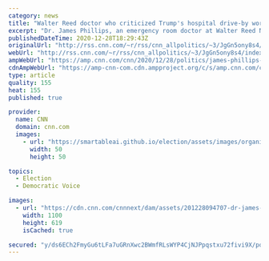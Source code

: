 ```yaml
---
category: news
title: "Walter Reed doctor who criticized Trump's hospital drive-by works last shift after being removed from schedule"
excerpt: "Dr. James Phillips, an emergency room doctor at Walter Reed National Military Medical Center, has been removed from his duty after publicly criticizing President Donald Trump's drive-by around the hospital after his coronavirus diagnosis.\n    \n"
publishedDateTime: 2020-12-28T18:29:43Z
originalUrl: "http://rss.cnn.com/~r/rss/cnn_allpolitics/~3/JgGn5ony8s4/index.html"
webUrl: "http://rss.cnn.com/~r/rss/cnn_allpolitics/~3/JgGn5ony8s4/index.html"
ampWebUrl: "https://amp.cnn.com/cnn/2020/12/28/politics/james-phillips-walter-reed-last-shift/index.html"
cdnAmpWebUrl: "https://amp-cnn-com.cdn.ampproject.org/c/s/amp.cnn.com/cnn/2020/12/28/politics/james-phillips-walter-reed-last-shift/index.html"
type: article
quality: 155
heat: 155
published: true

provider:
  name: CNN
  domain: cnn.com
  images:
    - url: "https://smartableai.github.io/election/assets/images/organizations/cnn.com-50x50.jpg"
      width: 50
      height: 50

topics:
  - Election
  - Democratic Voice

images:
  - url: "https://cdn.cnn.com/cnnnext/dam/assets/201228094707-dr-james-phillips-super-tease.jpg"
    width: 1100
    height: 619
    isCached: true

secured: "y/ds6ECh2FmyGu6tLFa7uGRnXwc2BWmfRLsWYP4CjNJPpqstxu72fivi9X/pqbxpJP/Coro8Xc5oYrvHDX9Tb0Hu/bObWnPyxxjAgJHYQwNOcZll0q+Uc3dkrXEqkZZZwYEpUK3UEtTOKI6td52/6UXU1rVt36uLtBZSvpedSOl/zsuu0vRWLcO6pYg9s8WsSmb4gdKxrB/EXUjsMTtYL+ukHP7mqYkg7rpP/jze8rlGN2z24xz+/hk6SIL+XUjdeqGCpAKJJ9AfwtoTfA0ZtTzt//p8T8x1BeQDPyQWt1YQup180+/RkORvy7M2Y6cPWFAMlijV5iRdl8p3g78zwvbyo3AdBLZNhUEmECHgMLU=;eRVNjieoRhkFB1HR+MhO5A=="
---
```


